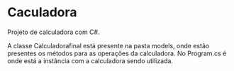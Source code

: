 # Caculadora
Projeto de calculadora com C#.

A classe Calculadorafinal está presente na pasta models, onde estão presentes os métodos para as operações da calculadora. 
No Program.cs é onde está a instância com a calculadora sendo utilizada.
